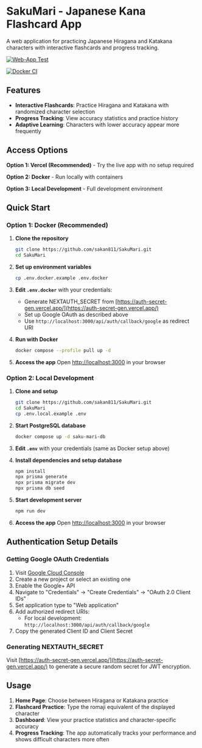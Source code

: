 # SakuMari - Japanese Kana Flashcard App

A web application for practicing Japanese Hiragana and Katakana characters with interactive flashcards and progress tracking.

[![Web-App Test](https://github.com/sakan811/kana-flashcard-web-app/actions/workflows/test-app.yml/badge.svg)](https://github.com/sakan811/kana-flashcard-web-app/actions/workflows/test-app.yml)

[![Docker CI](https://github.com/sakan811/kana-flashcard-web-app/actions/workflows/docker-ci.yml/badge.svg)](https://github.com/sakan811/kana-flashcard-web-app/actions/workflows/docker-ci.yml)

## Features

- **Interactive Flashcards**: Practice Hiragana and Katakana with randomized character selection
- **Progress Tracking**: View accuracy statistics and practice history
- **Adaptive Learning**: Characters with lower accuracy appear more frequently

## Access Options

**Option 1: Vercel (Recommended)** - Try the live app with no setup required

**Option 2: Docker** - Run locally with containers  

**Option 3: Local Development** - Full development environment

## Quick Start

### Option 1: Docker (Recommended)

1. **Clone the repository**
   ```bash
   git clone https://github.com/sakan811/SakuMari.git
   cd SakuMari
   ```

2. **Set up environment variables**
   ```bash
   cp .env.docker.example .env.docker
   ```

3. **Edit `.env.docker`** with your credentials:
   - Generate NEXTAUTH_SECRET from [https://auth-secret-gen.vercel.app/](https://auth-secret-gen.vercel.app/)
   - Set up Google OAuth as described above
   - Use `http://localhost:3000/api/auth/callback/google` as redirect URI

4. **Run with Docker**
   ```bash
   docker compose --profile pull up -d
   ```

5. **Access the app**
   Open <http://localhost:3000> in your browser

### Option 2: Local Development

1. **Clone and setup**
   ```bash
   git clone https://github.com/sakan811/SakuMari.git
   cd SakuMari
   cp .env.local.example .env
   ```

2. **Start PostgreSQL database**
   ```bash
   docker compose up -d saku-mari-db
   ```

3. **Edit `.env`** with your credentials (same as Docker setup above)

4. **Install dependencies and setup database**
   ```bash
   npm install
   npx prisma generate
   npx prisma migrate dev
   npx prisma db seed
   ```

5. **Start development server**
   ```bash
   npm run dev
   ```

6. **Access the app**
   Open <http://localhost:3000> in your browser

## Authentication Setup Details

### Getting Google OAuth Credentials

1. Visit [Google Cloud Console](https://console.cloud.google.com/)
2. Create a new project or select an existing one
3. Enable the Google+ API
4. Navigate to "Credentials" → "Create Credentials" → "OAuth 2.0 Client IDs"
5. Set application type to "Web application"
6. Add authorized redirect URIs:
   - For local development: `http://localhost:3000/api/auth/callback/google`
7. Copy the generated Client ID and Client Secret

### Generating NEXTAUTH_SECRET

Visit [https://auth-secret-gen.vercel.app/](https://auth-secret-gen.vercel.app/) to generate a secure random secret for JWT encryption.

## Usage

1. **Home Page**: Choose between Hiragana or Katakana practice
2. **Flashcard Practice**: Type the romaji equivalent of the displayed character
3. **Dashboard**: View your practice statistics and character-specific accuracy
4. **Progress Tracking**: The app automatically tracks your performance and shows difficult characters more often